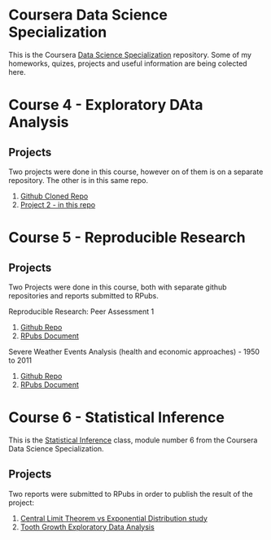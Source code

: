 # Coursera Data Science Specialization
This is the Coursera [Data Science Specialization](https://www.coursera.org/specialization/jhudatascience/1) repository. Some of my homeworks, quizes, projects and useful information are being colected here.


# Course 4 - Exploratory DAta Analysis

## Projects

Two projects were done in this course, however on of them is on a separate repository.
The other is in this same repo.

1. [Github Cloned Repo](https://github.com/daniambrosio/ExData_Plotting1)
2. [Project 2 - in this repo](https://github.com/daniambrosio/datasciencecoursera/tree/master/Course%204%20-%20Exploratory%20Data%20Analysis/project%202)

# Course 5 - Reproducible Research

## Projects
Two Projects were done in this course, both with separate github repositories and reports submitted to RPubs.

Reproducible Research: Peer Assessment 1

1. [Github Repo](https://github.com/daniambrosio/RepData_PeerAssessment1)
2. [RPubs Document](http://rpubs.com/daniambrosio/coursera-datascience-repdata-project1)

Severe Weather Events Analysis (health and economic approaches) - 1950 to 2011

1. [Github Repo](https://github.com/daniambrosio/RepData_PeerAssessment2)
2. [RPubs Document](http://rpubs.com/daniambrosio/RepData_PeerAssessment2)


# Course 6 - Statistical Inference
This is the [Statistical Inference](https://class.coursera.org/statinference-015) class, module number 6 from the Coursera Data Science Specialization.

## Projects
Two reports were submitted to RPubs in order to publish the result of the project:

1. [Central Limit Theorem vs Exponential Distribution study](http://rpubs.com/daniambrosio/cousera_statistical_inference_project_part1)
2. [Tooth Growth Exploratory Data Analysis](http://rpubs.com/daniambrosio/tooth_growth_exploratory_data_analysis)


